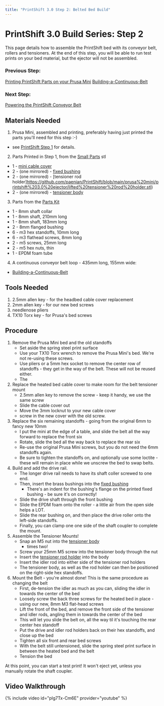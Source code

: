 ```yaml
---
title: "PrintShift 3.0 Step 2: Belted Bed Build"
---
```



# PrintShift 3.0 Build Series: Step 2

This page details how to assemble the PrintShift bed with its conveyor belt, rollers and tensioners.  At the end of this step, you will be able to run test prints on your bed material, but the ejector will not be assembled.

### Previous Step:
[Printing PrintShift Parts on your Prusa Mini](/portfolio/PrintShift-3-0-Step-1-Printing-PrintShift-Parts-on-your-Prusa-Mini)
[Building-a-Continuous-Belt](/portfolio/Building-a-Continuous-Belt/)

### Next Step:
[Powering the PrintShift Conveyor Belt](/portfolio/PrintShift-3-0-Step-3-Motorize-the-PrintShift-Conveyor-Belt)

## Materials Needed
1. Prusa Mini, assembled and printing, preferably having just printed the parts you'll need for this step :-)
  * see [PrintShift Step 1](/portfolio/PrintShift-3-0-Step-1-Printing-PrintShift-Parts-on-your-Prusa-Mini) for details.
2. Parts Printed in Step 1, from the [Small Parts](https://github.com/paenian/PrintShift/blob/main/prusa%20mini/printshift%203.0%20ejector/PrintShift%20-%20all%20small%20parts.stl) stl
  * 1 - [mini cable cover](https://github.com/paenian/PrintShift/blob/main/prusa%20mini/printshift%203.0%20ejector/MINI-heatbed-cable-cover-bottom.stl)
  * 2 - (one mirrored) - [fixed bushing](https://github.com/paenian/PrintShift/blob/main/prusa%20mini/printshift%203.0%20ejector/lifted%20belt%20shaft%20mount%20-%20fixed%20bushing.stl)
  * 2 - (one mirrored) - [tensioner rod holder]https://github.com/paenian/PrintShift/blob/main/prusa%20mini/printshift%203.0%20ejector/lifted%20tensioner%20rod%20holder.stl)
  * 2 - (one mirrored) - [tensioner body](https://github.com/paenian/PrintShift/blob/main/prusa%20mini/printshift%203.0%20ejector/tensioner%20body.stl)
3. Parts from the [Parts Kit](/portfolio/Bill-of-Materials)
  *  1 - 8mm shaft collar
  *  1 - 8mm shaft, 210mm long
  *  1 - 8mm shaft, 183mm long
  *  2 - 8mm flanged bushing
  *  6 - m3 hex standoffs, 10mm long
  *  6 - m3 flathead screws, 8mm long
  *  2 - m5 screws, 25mm long
  *  2 - m5 hex nuts, thin
  *  1 - EPDM foam tube
4. A continuous conveyor belt loop - 435mm long, 155mm wide:
  * [Building-a-Continuous-Belt](/portfolio/Building-a-Continuous-Belt/)


## Tools Needed
1. 2.5mm allen key - for the headbed cable cover replacement
2. 2mm allen key - for our new bed screws
3. needlenose pliers
4. TX10 Torx key - for Prusa's bed screws

## Procedure
1. Remove the Prusa Mini bed and the old standoffs
   * Set aside the spring steel print surface
   * Use your TX10 Torx wrench to remove the Prusa Mini's bed.  We're not re-using these screws.
   * Use pliers or a 5mm hex socket to remove the center row of standoffs - they get in the way of the belt.  These will not be reused either.
   * The 
2. Replace the heated bed cable cover to make room for the belt tensioner mount
   * 2.5mm allen key to remove the screw - keep it handy, we use the same screw
   * Slide the cable cover out
   * Move the 3mm locknut to your new cable cover
   * screw in the new cover with the old screw.
3. Replace the six remaining standoffs - going from the original 6mm to fancy new 10mm
   * I put the mini at the edge of a table, and slide the belt all the way forward to replace the front six
   * Rotate, slide the bed all the way back to replace the rear six
   * Re-use the original Prusa Mini screws, but you do not need the 6mm standoffs again.
   * Be sure to tighten the standoffs on, and optionally use some loctite - these will remain in place while we unscrew the bed to swap belts.
4. Build and add the drive rail.
   * The longer drive rail needs to have its shaft coller screwed to one end.
   * Then, insert the brass bushings into the [fixed bushing](https://github.com/paenian/PrintShift/blob/main/prusa%20mini/printshift%203.0%20ejector/lifted%20belt%20shaft%20mount%20-%20fixed%20bushing.stl)
     * There's an indent for the bushing's flange on the printed fixed bushing - be sure it's on correctly!
   * Slide the drive shaft through the front bushing
   * Slide the EPDM foam onto the roller - a little air from the open side helps a LOT.
   * Slide the rear bushing on, and then place the drive roller onto the left-side standoffs.
   * Finally, you can clamp one one side of the shaft coupler to complete the mount.
5. Assemble the Tensioner Mounts!
   * Snap an M5 nut into the [tensioner body](https://github.com/paenian/PrintShift/blob/main/prusa%20mini/printshift%203.0%20ejector/tensioner%20body.stl)
     * times two!
   * Screw your 25mm M5 screw into the tensioner body through the nut
   * Insert the [tensioner rod holder](https://github.com/paenian/PrintShift/blob/main/prusa%20mini/printshift%203.0%20ejector/lifted%20tensioner%20rod%20holder.stl) into the body
   * Insert the idler rod into either side of the tensioner rod holders
   * The tensioner body, as well as the rod holder can then be positioned on the right-side hex standoffs.
6. Mount the Belt - you're almost done!  This is the same procedure as changing the belt
   * First, de-tension the idler as much as you can, sliding the idler in towards the center of the bed
   * Loosely screw the back three screws for the heated bed in place - using our new, 8mm M3 flat-head screws
   * Lift the front of the bed, and remove the front side of the tensioner and idler rods, angling them in towards the center of the bed
   * This will let you slide the belt on, all the way til it's touching the rear center hex standoff
   * Put the drive and idler rod holders back on their hex standoffs, and close up the bed
   * Tighten all six front and rear bed screws
   * With the belt still untensioned, slide the spring steel print surface in between the heated bed and the belt
   * Tension the bed

At this point, you can start a test print!  It won't eject yet, unless you manually rotate the shaft coupler.

## Video Walkthrough
{% include video id="plg7Tx-Cm6E" provider="youtube" %}
